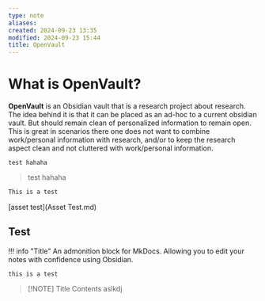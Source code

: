 ```yaml
---
type: note
aliases: 
created: 2024-09-23 13:35
modified: 2024-09-23 15:44
title: OpenVault
---
```


# What is OpenVault?

**OpenVault** is an Obsidian vault that is a research project about research. The idea behind it is that it can be placed as an ad-hoc to a current obsidian vault. But should remain clean of personalized information to remain open. This is great in scenarios there one does not want to combine work/personal information with research, and/or to keep the research aspect clean and not cluttered with work/personal information.

```ad-note
test hahaha
```

> test hahaha


```js
This is a test
```

[asset test](Asset Test.md)



## Test

!!! info "Title"
    An admonition block for MkDocs.
    Allowing you to edit your notes
    with confidence using Obsidian.


```ad-abstract
this is a test
```


> [!NOTE] Title
> Contents
> aslkdj
